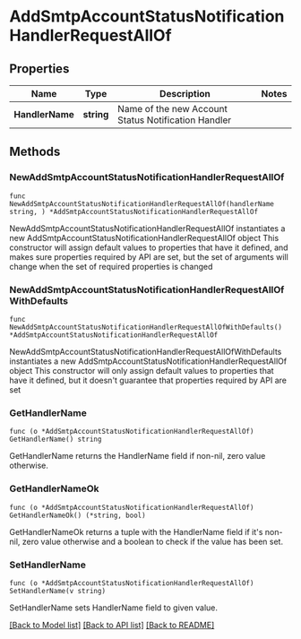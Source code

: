 # AddSmtpAccountStatusNotificationHandlerRequestAllOf

## Properties

Name | Type | Description | Notes
------------ | ------------- | ------------- | -------------
**HandlerName** | **string** | Name of the new Account Status Notification Handler | 

## Methods

### NewAddSmtpAccountStatusNotificationHandlerRequestAllOf

`func NewAddSmtpAccountStatusNotificationHandlerRequestAllOf(handlerName string, ) *AddSmtpAccountStatusNotificationHandlerRequestAllOf`

NewAddSmtpAccountStatusNotificationHandlerRequestAllOf instantiates a new AddSmtpAccountStatusNotificationHandlerRequestAllOf object
This constructor will assign default values to properties that have it defined,
and makes sure properties required by API are set, but the set of arguments
will change when the set of required properties is changed

### NewAddSmtpAccountStatusNotificationHandlerRequestAllOfWithDefaults

`func NewAddSmtpAccountStatusNotificationHandlerRequestAllOfWithDefaults() *AddSmtpAccountStatusNotificationHandlerRequestAllOf`

NewAddSmtpAccountStatusNotificationHandlerRequestAllOfWithDefaults instantiates a new AddSmtpAccountStatusNotificationHandlerRequestAllOf object
This constructor will only assign default values to properties that have it defined,
but it doesn't guarantee that properties required by API are set

### GetHandlerName

`func (o *AddSmtpAccountStatusNotificationHandlerRequestAllOf) GetHandlerName() string`

GetHandlerName returns the HandlerName field if non-nil, zero value otherwise.

### GetHandlerNameOk

`func (o *AddSmtpAccountStatusNotificationHandlerRequestAllOf) GetHandlerNameOk() (*string, bool)`

GetHandlerNameOk returns a tuple with the HandlerName field if it's non-nil, zero value otherwise
and a boolean to check if the value has been set.

### SetHandlerName

`func (o *AddSmtpAccountStatusNotificationHandlerRequestAllOf) SetHandlerName(v string)`

SetHandlerName sets HandlerName field to given value.



[[Back to Model list]](../README.md#documentation-for-models) [[Back to API list]](../README.md#documentation-for-api-endpoints) [[Back to README]](../README.md)


